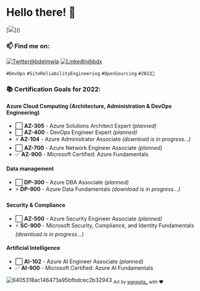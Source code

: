 # Hello there! 👋
[![](https://visitor-badge.glitch.me/badge?page_id=najx.visitor-badge")]()

### 📫 Find me on:
 
  <a href="https://twitter.com/bdelmwla"><img src="https://img.shields.io/badge/Twitter--_.svg?style=social&logo=twitter" alt="Twitter@bdelmwla"></a>
  <a href="https://www.linkedin.com/in/abdx"><img src="https://img.shields.io/badge/LinkedIn--_.svg?style=social&logo=linkedin" alt="LinkedIn@bdx"></a>

`#DevOps` `#SiteReliabilityEngineering` `#OpenSourcing` `#2022🚀`

### **📚 Certification Goals for 2022:**

#### **Azure Cloud Computing** (Architecture, Administration & DevOps Engineering)

- ⬜️ **AZ-305** - Azure Solutions Architect Expert _(planned)_
- ⬜️ **AZ-400** - DevOps Engineer Expert _(planned)_
- ⚡ **AZ-104** - Azure Administrator Associate _(download is in progress...)_
- ⬜️ **AZ-700** - Azure Network Engineer Associate _(planned)_
- ✅ **AZ-900** - Microsoft Certified: Azure Fundamentals

#### **Data management**

- ⬜️ **DP-300** - Azure DBA Associate _(planned)_
- ⚡ **DP-900** - Azure Data Fundamentals _(download is in progress...)_

#### **Security & Compliance**

- ⬜️ **AZ-500** - Azure Security Engineer Associate _(planned)_
- ⚡ **SC-900** - Microsoft Security, Compliance, and Identity Fundamentals _(download is in progress...)_

#### **Artificial Intelligence**

- ⬜️ **AI-102** - Azure AI Engineer Associate _(planned)_
- ✅ **AI-900** - Microsoft Certified: Azure AI Fundamentals

![6405318ac146473a95bfbdcec2b32943](https://user-images.githubusercontent.com/11095731/136881424-89ef97ea-51eb-4910-9d86-9ccd2e77fcf0.gif)
<sub>Art by [waneella_](https://twitter.com/waneella_) with ❤️</sup>

<!--
 - 🤔 I’m looking for help with ...
 - ⚡ Fun fact: ...
-->
